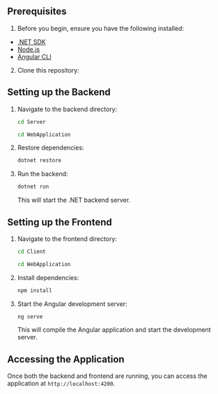 ## Prerequisites

1. Before you begin, ensure you have the following installed:

- [.NET SDK](https://dotnet.microsoft.com/download)
- [Node.js](https://nodejs.org/)
- [Angular CLI](https://cli.angular.io/)

2. Clone this repository:
 
## Setting up the Backend

1. Navigate to the backend directory:

   ```bash
   cd Server
   ```

   ```bash
   cd WebApplication
   ```

2. Restore dependencies:

   ```bash
   dotnet restore
   ```

3. Run the backend:

   ```bash
   dotnet run
   ```

   This will start the .NET backend server.

## Setting up the Frontend

1. Navigate to the frontend directory:

   ```bash
   cd Client
   ```

   ```bash
   cd WebApplication
   ```

2. Install dependencies:

   ```bash
   npm install
   ```

3. Start the Angular development server:

   ```bash
   ng serve
   ```

   This will compile the Angular application and start the development server.

## Accessing the Application

Once both the backend and frontend are running, you can access the application at `http://localhost:4200`.
